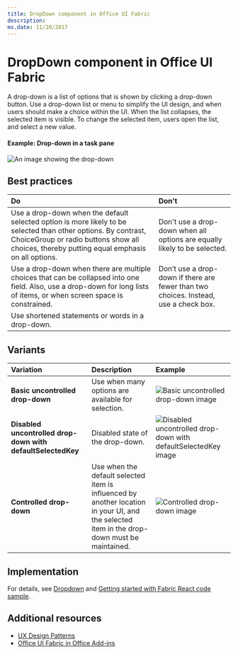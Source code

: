 ```yaml
---
title: DropDown component in Office UI Fabric
description: 
ms.date: 11/20/2017 
---
```


# DropDown component in Office UI Fabric

A drop-down is a list of options that is shown by clicking a drop-down button. Use a drop-down list or menu to simplify the UI design, and when users should make a choice within the UI. When the list collapses, the selected item is visible. To change the selected item, users open the list, and select a new value.
  
#### Example: Drop-down in a task pane

![An image showing the drop-down](../images/overview-with-app-dropdown.png)

## Best practices

|**Do**|**Don't**|
|:------------|:--------------|
|Use a drop-down when the default selected option is more likely to be selected than other options. By contrast, ChoiceGroup or radio buttons show all choices, thereby putting equal emphasis on all options.|Don't use a drop-down when all options are equally likely to be selected.|
|Use a drop-down when there are multiple choices that can be collapsed into one field. Also, use a drop-down for long lists of items, or when screen space is constrained.|Don’t use a drop-down if there are fewer than two choices. Instead, use a check box.|
|Use shortened statements or words in a drop-down.| |

## Variants

|**Variation**|**Description**|**Example**|
|:------------|:--------------|:----------|
|**Basic uncontrolled drop-down**|Use when many options are available for selection.|![Basic uncontrolled drop-down image](../images/dropdown-uncontrolled.png)<br/>|
|**Disabled uncontrolled drop-down with defaultSelectedKey**|Disabled state of the drop-down.|![Disabled uncontrolled drop-down with defaultSelectedKey image](../images/dropdown-disabled.png)<br/>|
|**Controlled drop-down**|Use when the default selected item is influenced by another location in your UI, and the selected item in the drop-down must be maintained.|![Controlled drop-down image](../images/dropdown-controlled.png)<br/>|

## Implementation

For details, see [Dropdown](https://dev.office.com/fabric#/components/dropdown) and [Getting started with Fabric React code sample](https://github.com/OfficeDev/Word-Add-in-GettingStartedFabricReact).

## Additional resources

- [UX Design Patterns](https://github.com/OfficeDev/Office-Add-in-UX-Design-Patterns-Code)
- [Office UI Fabric in Office Add-ins](office-ui-fabric.md)
